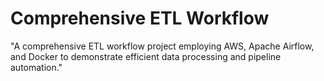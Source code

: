 # Comprehensive ETL Workflow

"A comprehensive ETL workflow project employing AWS, Apache Airflow, and Docker to demonstrate efficient data processing and pipeline automation."
